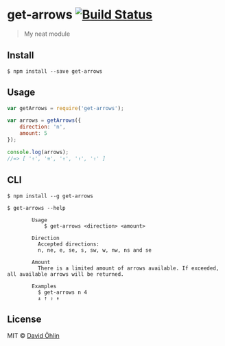 # get-arrows [![Build Status](https://travis-ci.org/davidohlin/get-arrows.svg?branch=master)](https://travis-ci.org/davidohlin/get-arrows)

> My neat module


## Install

```
$ npm install --save get-arrows
```


## Usage

```js
var getArrows = require('get-arrows');

var arrows = getArrows({
	direction: 'n',
	amount: 5
});

console.log(arrows);
//=> [ '⇑', '⇈', '⇮', '↾', '⇧' ]
```


## CLI

```
$ npm install --g get-arrows
```

```
$ get-arrows --help
	
		Usage
			$ get-arrows <direction> <amount>

		Direction
		  Accepted directions:
		  n, ne, e, se, s, sw, w, nw, ns and se

		Amount
		  There is a limited amount of arrows available. If exceeded, all available arrows will be returned.

		Examples
		  $ get-arrows n 4
		  ⇭ ⇡ ⇧ ↟
```

## License

MIT © [David Öhlin](http://davidohlin.se)
